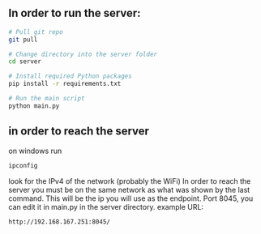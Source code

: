 ## In order to run the server:
```bash
# Pull git repo
git pull

# Change directory into the server folder
cd server

# Install required Python packages
pip install -r requirements.txt

# Run the main script
python main.py
```
## in order to reach the server 
on windows run 
```bash
ipconfig
```
look for the IPv4 of the network (probably the WiFi)
In order to reach the server you must be on the same network as what was shown by the last command.
This will be the ip you will use as the endpoint.
Port 8045, you can edit it in main.py in the server directory.
example URL:
```bash
http://192.168.167.251:8045/
```
